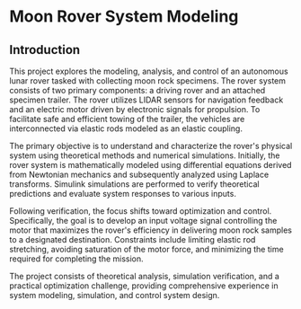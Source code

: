 # Moon Rover System Modeling

## Introduction

This project explores the modeling, analysis, and control of an autonomous lunar rover tasked with collecting moon rock specimens. The rover system consists of two primary components: a driving rover and an attached specimen trailer. The rover utilizes LIDAR sensors for navigation feedback and an electric motor driven by electronic signals for propulsion. To facilitate safe and efficient towing of the trailer, the vehicles are interconnected via elastic rods modeled as an elastic coupling.

The primary objective is to understand and characterize the rover's physical system using theoretical methods and numerical simulations. Initially, the rover system is mathematically modeled using differential equations derived from Newtonian mechanics and subsequently analyzed using Laplace transforms. Simulink simulations are performed to verify theoretical predictions and evaluate system responses to various inputs.

Following verification, the focus shifts toward optimization and control. Specifically, the goal is to develop an input voltage signal controlling the motor that maximizes the rover's efficiency in delivering moon rock samples to a designated destination. Constraints include limiting elastic rod stretching, avoiding saturation of the motor force, and minimizing the time required for completing the mission.

The project consists of theoretical analysis, simulation verification, and a practical optimization challenge, providing comprehensive experience in system modeling, simulation, and control system design.

